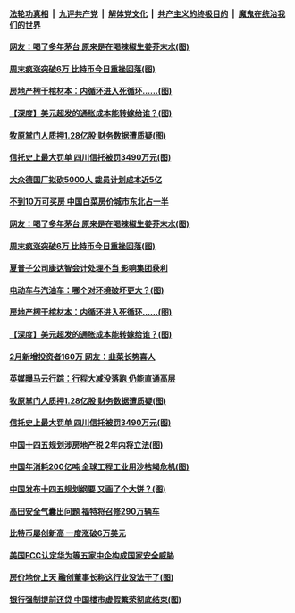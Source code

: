 

####  [法轮功真相](../../../../basic/blob/master/README.md?t=03152030) &nbsp;|&nbsp; [九评共产党](../../../../9ping.md/blob/master/README.md?t=03152030) &nbsp;|&nbsp; [解体党文化](../../../../jtdwh.md/blob/master/README.md?t=03152030)  &nbsp;|&nbsp; [共产主义的终极目的](../../../../gczydzjmd.md/blob/master/README.md?t=03152030) &nbsp;|&nbsp; [魔鬼在统治我们的世界](../../../../mgztzwmdsj.md/blob/master/README.md?t=03152030) 

#### [网友：喝了多年茅台 原来是在喝辣椒生姜芥末水(图)](../pages/p5/965625.md?t=03152030) 

#### [周末疯涨突破6万 比特币今日重挫回落(图)](../pages/p5/965614.md?t=03152030) 

#### [房地产榨干棺材本：内循环进入死循环……(图)](../pages/p5/965591.md?t=03152030) 

#### [【深度】美元超发的通胀成本能转嫁给谁？(图)](../pages/p5/965578.md?t=03152030) 

#### [牧原掌门人质押1.28亿股 财务数据遭质疑(图)](../pages/p5/965540.md?t=03152030) 

#### [信托史上最大罚单 四川信托被罚3490万元(图)](../pages/p5/965509.md?t=03152030) 

#### [大众德国厂拟砍5000人 裁员计划成本近5亿](../pages/p5/965628.md?t=03152030) 

#### [不到10万可买房 中国白菜房价城市东北占一半](../pages/p5/965626.md?t=03152030) 

#### [网友：喝了多年茅台 原来是在喝辣椒生姜芥末水(图)](../pages/p5/965625.md?t=03152030) 

#### [周末疯涨突破6万 比特币今日重挫回落(图)](../pages/p5/965614.md?t=03152030) 

#### [夏普子公司康达智会计处理不当 影响集团获利](../pages/p5/965601.md?t=03152030) 

#### [电动车与汽油车：哪个对环境破坏更大？(图)](../pages/p5/965588.md?t=03152030) 

#### [房地产榨干棺材本：内循环进入死循环……(图)](../pages/p5/965591.md?t=03152030) 

#### [【深度】美元超发的通胀成本能转嫁给谁？(图)](../pages/p5/965578.md?t=03152030) 

#### [2月新增投资者160万 网友：韭菜长势喜人](../pages/p5/965547.md?t=03152030) 

#### [英媒曝马云行踪：行程大减没落跑 仍能直通高层](../pages/p5/965541.md?t=03152030) 

#### [牧原掌门人质押1.28亿股 财务数据遭质疑(图)](../pages/p5/965540.md?t=03152030) 

#### [信托史上最大罚单 四川信托被罚3490万元(图)](../pages/p5/965509.md?t=03152030) 

#### [中国十四五规划涉房地产税 2年内将立法(图)](../pages/p5/965482.md?t=03152030) 

#### [中国年消耗200亿吨 全球工程工业用沙枯竭危机(图)](../pages/p5/965481.md?t=03152030) 

#### [中国发布十四五规划纲要 又画了个大饼？(图)](../pages/p5/965471.md?t=03152030) 

#### [高田安全气囊出问题 福特将召修290万辆车](../pages/p5/965469.md?t=03152030) 

#### [比特币屡创新高 一度涨破6万美元](../pages/p5/965461.md?t=03152030) 

#### [美国FCC认定华为等五家中企构成国家安全威胁](../pages/p5/965458.md?t=03152030) 

#### [房价地价上天 融创董事长称这行业没法干了(图)](../pages/p5/965422.md?t=03152030) 

#### [银行强制提前还贷 中国楼市虚假繁荣彻底结束(图)](../pages/p5/965402.md?t=03152030) 


